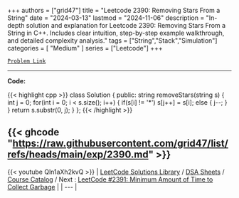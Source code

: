 
+++
authors = ["grid47"]
title = "Leetcode 2390: Removing Stars From a String"
date = "2024-03-13"
lastmod = "2024-11-06"
description = "In-depth solution and explanation for Leetcode 2390: Removing Stars From a String in C++. Includes clear intuition, step-by-step example walkthrough, and detailed complexity analysis."
tags = ["String","Stack","Simulation"]
categories = [
    "Medium"
]
series = ["Leetcode"]
+++



[`Problem Link`](https://leetcode.com/problems/removing-stars-from-a-string/description/)

---
**Code:**

{{< highlight cpp >}}
class Solution {
public:
    string removeStars(string s) {
        int j = 0;
        for(int i = 0; i < s.size(); i++) {
            if(s[i] != '*') s[j++] = s[i];
            else {
                j--;
            }
        }
        return s.substr(0, j);
    }
};
{{< /highlight >}}

{{< ghcode "https://raw.githubusercontent.com/grid47/list/refs/heads/main/exp/2390.md" >}}
---
{{< youtube Qln1aXh2kvQ >}}
| [LeetCode Solutions Library](https://grid47.xyz/leetcode/) / [DSA Sheets](https://grid47.xyz/sheets/) / [Course Catalog](https://grid47.xyz/courses/) / Next : [LeetCode #2391: Minimum Amount of Time to Collect Garbage](https://grid47.xyz/posts/leetcode-2391-minimum-amount-of-time-to-collect-garbage-solution/) |
| --- |
